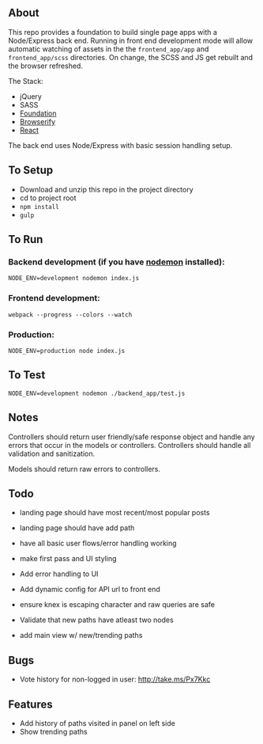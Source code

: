 ## About
This repo provides a foundation to build single page apps with a Node/Express back end. Running in front end development mode will allow automatic watching of assets in the the `frontend_app/app` and `frontend_app/scss` directories. On change, the SCSS and JS get rebuilt and the browser refreshed.

The Stack:
* jQuery
* SASS
* [Foundation](http://foundation.zurb.com/)
* [Browserify](http://browserify.org/)
* [React](https://facebook.github.io/react/)

The back end uses Node/Express with basic session handling setup.

## To Setup

* Download and unzip this repo in the project directory
* cd to project root
* `npm install`
* `gulp`

## To Run

### Backend development (if you have [nodemon](https://github.com/remy/nodemon) installed):
```
NODE_ENV=development nodemon index.js
```

### Frontend development:
```
webpack --progress --colors --watch
```

### Production:
```
NODE_ENV=production node index.js
```

## To Test

`NODE_ENV=development nodemon ./backend_app/test.js`

## Notes

Controllers should return user friendly/safe response object and handle any errors that occur in the models or controllers. Controllers should handle all validation and sanitization.

Models should return raw errors to controllers.

## Todo

* landing page should have most recent/most popular posts
* landing page should have add path

* have all basic user flows/error handling working
* make first pass and UI styling

* Add error handling to UI
* Add dynamic config for API url to front end


* ensure knex is escaping character and raw queries are safe
* Validate that new paths have atleast two nodes
* add main view w/ new/trending paths

## Bugs

* Vote history for non-logged in user: http://take.ms/Px7Kkc

## Features

* Add history of paths visited in panel on left side
* Show trending paths